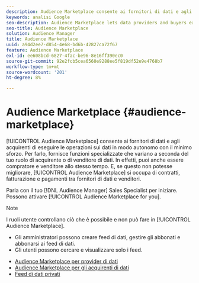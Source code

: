 ```yaml
---
description: Audience Marketplace consente ai fornitori di dati e agli acquirenti di eseguire le operazioni sui dati in modo autonomo con il minimo sforzo. Per farlo, fornisce funzioni specializzate che variano a seconda del tuo ruolo di acquirente o di venditore di dati. In effetti, puoi anche essere compratore e venditore allo stesso tempo. E, se questo non poteva andare meglio, Audience Marketplace si occupa di contratti, fatturazione e pagamenti tra fornitori di dati e venditori.
keywords: analisi Google
seo-description: Audience Marketplace lets data providers and buyers execute data deals in a self-service manner with minimum effort. It does this by providing specialized features that vary depending on your role as a data buyer or data seller. In fact, you can even be a buyer and a seller at the same time. And, if this couldn’t get any better, Audience Marketplace takes care of contracts, billing, and payments between data providers and sellers.
seo-title: Audience Marketplace
solution: Audience Manager
title: Audience Marketplace
uuid: a94d2ee7-d854-4e68-bd6b-42827ca72f67
feature: Audience Marketplace
exl-id: ee608bcd-6827-4fac-be96-8e16ff390ec0
source-git-commit: 92e2fcb5cea6560e9288ee5f819df52e9e4768b7
workflow-type: tm+mt
source-wordcount: '201'
ht-degree: 8%

---
```


# Audience Marketplace {#audience-marketplace}

[!UICONTROL Audience Marketplace] consente ai fornitori di dati e agli acquirenti di eseguire le operazioni sui dati in modo autonomo con il minimo sforzo. Per farlo, fornisce funzioni specializzate che variano a seconda del tuo ruolo di acquirente o di venditore di dati. In effetti, puoi anche essere compratore e venditore allo stesso tempo. E, se questo non potesse migliorare, [!UICONTROL Audience Marketplace] si occupa di contratti, fatturazione e pagamenti tra fornitori di dati e venditori.

Parla con il tuo [!DNL Audience Manager] Sales Specialist per iniziare. Possono attivare [!UICONTROL Audience Marketplace for you].

>[!NOTE]
>
>I ruoli utente controllano ciò che è possibile e non può fare in [!UICONTROL Audience Marketplace].
>
> * Gli amministratori possono creare feed di dati, gestire gli abbonati e abbonarsi ai feed di dati.
> * Gli utenti possono cercare e visualizzare solo i feed.


* [Audience Marketplace per provider di dati](/help/using/features/audience-marketplace/marketplace-data-providers/marketplace-data-providers.md)
* [Audience Marketplace per gli acquirenti di dati](/help/using/features/audience-marketplace/marketplace-data-buyers/marketplace-data-buyers.md)
* [Feed di dati privati](/help/using/features/audience-marketplace/marketplace-private-feeds.md)
